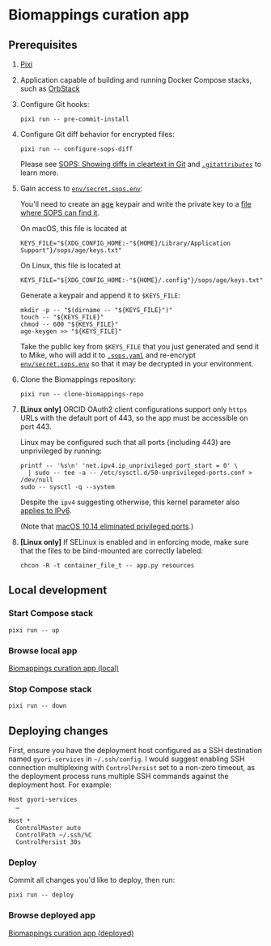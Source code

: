 <!-- vim: set ft=markdown : -->


# Biomappings curation app

## Prerequisites

1. [Pixi](https://pixi.sh)

1. Application capable of building and running Docker Compose stacks, such as
   [OrbStack](https://orbstack.dev)

1. Configure Git hooks:

    ``` shell
    pixi run -- pre-commit-install
    ```

1. Configure Git diff behavior for encrypted files:

    ``` shell
    pixi run -- configure-sops-diff
    ```

   Please see [SOPS: Showing diffs in cleartext in
   Git](https://github.com/getsops/sops#showing-diffs-in-cleartext-in-git) and
   [`.gitattributes`](.gitattributes) to learn more.

1. Gain access to [`env/secret.sops.env`](env/secret.sops.env):

   You'll need to create an [age](https://github.com/FiloSottile/age#readme)
   keypair and write the private key to a [file where SOPS can find
   it](https://github.com/getsops/sops#23encrypting-using-age).

   On macOS, this file is located at

    ``` shell
    KEYS_FILE="${XDG_CONFIG_HOME:-"${HOME}/Library/Application Support"}/sops/age/keys.txt"
    ```

   On Linux, this file is located at

    ``` shell
    KEYS_FILE="${XDG_CONFIG_HOME:-"${HOME}/.config"}/sops/age/keys.txt"
    ```

   Generate a keypair and append it to `$KEYS_FILE`:

    ``` shell
    mkdir -p -- "$(dirname -- "${KEYS_FILE}")"
    touch -- "${KEYS_FILE}"
    chmod -- 600 "${KEYS_FILE}"
    age-keygen >> "${KEYS_FILE}"
    ```

   Take the public key from `$KEYS_FILE` that you just generated and send it to Mike, who will add
   it to [`.sops.yaml`](.sops.yaml) and re-encrypt [`env/secret.sops.env`](env/secret.sops.env) so
   that it may be decrypted in your environment.

1. Clone the Biomappings repository:

    ``` shell
    pixi run -- clone-biomappings-repo
    ```

1. **[Linux only]** ORCID OAuth2 client configurations support only `https` URLs with the default
   port of 443, so the app must be accessible on port 443.

   Linux may be configured such that all ports (including 443) are unprivileged by running:

    ``` shell
    printf -- '%s\n' 'net.ipv4.ip_unprivileged_port_start = 0' \
      | sudo -- tee -a -- /etc/sysctl.d/50-unprivileged-ports.conf > /dev/null
    sudo -- sysctl -q --system
    ```

   Despite the `ipv4` suggesting otherwise, this kernel parameter also [applies to
   IPv6](https://git.kernel.org/pub/scm/linux/kernel/git/torvalds/linux.git/commit/?id=4548b683b78137f8eadeb312b94e20bb0d4a7141).

   (Note that [macOS 10.14 eliminated privileged
   ports](https://developer.apple.com/forums/thread/674179?answerId=662907022#662907022).)

1. **[Linux only]** If SELinux is enabled and in enforcing mode, make sure that the files to be
   bind-mounted are correctly labeled:

    ``` shell
    chcon -R -t container_file_t -- app.py resources
    ```

## Local development

### Start Compose stack

``` shell
pixi run -- up
```

### Browse local app

[Biomappings curation app (local)](https://biomappings-curation-app.localhost)

### Stop Compose stack

``` shell
pixi run -- down
```

## Deploying changes

First, ensure you have the deployment host configured as a SSH destination named `gyori-services` in
`~/.ssh/config`. I would suggest enabling SSH connection multiplexing with `ControlPersist` set to a
non-zero timeout, as the deployment process runs multiple SSH commands against the deployment host.
For example:

``` text
Host gyori-services
  …

Host *
  ControlMaster auto
  ControlPath ~/.ssh/%C
  ControlPersist 30s
```

### Deploy

Commit all changes you'd like to deploy, then run:

``` shell
pixi run -- deploy
```

### Browse deployed app

[Biomappings curation app
(deployed)](https://biomappings-curation-app-lb-00cc5d7d789bc0c6.elb.us-east-1.amazonaws.com)
